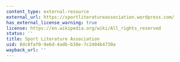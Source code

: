 ```yaml
---
content_type: external-resource
external_url: https://sportliteratureassociation.wordpress.com/
has_external_license_warning: true
license: https://en.wikipedia.org/wiki/All_rights_reserved
status: ''
title: Sport Literature Association
uid: 8dc8faf0-9e6d-4adb-b38e-7c2404b4730a
wayback_url: ''
---
```

